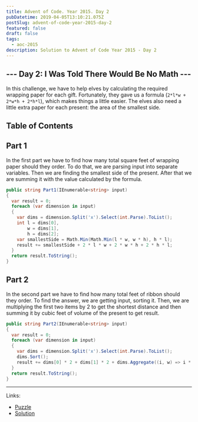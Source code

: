 ```yaml
---
title: Advent of Code. Year 2015. Day 2
pubDatetime: 2019-04-05T13:10:21.075Z
postSlug: advent-of-code-year-2015-day-2
featured: false
draft: false
tags:
  - aoc-2015
description: Solution to Advent of Code Year 2015 - Day 2
---
```


## --- Day 2: I Was Told There Would Be No Math ---

In this challenge, we have to help elves by calculating the required wrapping paper for each gift. Fortunately, they gave us a formula (`2*l*w + 2*w*h + 2*h*l`), which makes things a little easier. The elves also need a little extra paper for each present: the area of the smallest side.

## Table of Contents

## Part 1

In the first part we have to find how many total square feet of wrapping paper should they order. To do that, we are parsing input into separate variables. Then we are finding the smallest side of the present. After that we are summing it with the value calculated by the formula.

```csharp
public string Part1(IEnumerable<string> input)
{
  var result = 0;
  foreach (var dimension in input)
  {
    var dims = dimension.Split('x').Select(int.Parse).ToList();
    int l = dims[0],
        w = dims[1],
        h = dims[2];
    var smallestSide = Math.Min(Math.Min(l * w, w * h), h * l);
    result += smallestSide + 2 * l * w + 2 * w * h + 2 * h * l;
  }
  return result.ToString();
}
```

## Part 2

In the second part we have to find how many total feet of ribbon should they order. To find the answer, we are getting input, sorting it. Then, we are multiplying the first two items by 2 to get the shortest distance and then summing it by cubic feet of volume of the present to get result.

```csharp
public string Part2(IEnumerable<string> input)
{
  var result = 0;
  foreach (var dimension in input)
  {
    var dims = dimension.Split('x').Select(int.Parse).ToList();
    dims.Sort();
    result += dims[0] * 2 + dims[1] * 2 + dims.Aggregate((i, w) => i * w);
  }
  return result.ToString();
}
```

---

Links:

- [Puzzle](https://adventofcode.com/2015/day/2)
- [Solution](https://github.com/PDmatrix/advent-of-code/tree/master/CSharp/Solutions/2015/2)

